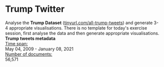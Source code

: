 # Trump Twitter

Analyse the **Trump Dataset** ([tinyurl.com/all-trump-tweets](https://tinyurl.com/all-trump-tweets)) and generate 3-4 appropriate visualisations. There is no template for today's exercise session, first analyse the data and then generate appropriate visualisations.  
**Trump tweets metadata**  
<u>Time span:</u>  
May 04, 2009 - January 08, 2021  
<u>Number of documents:</u>  
56,571  